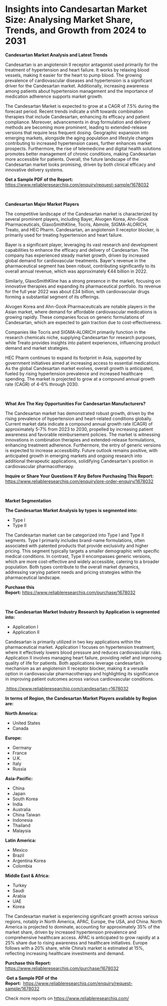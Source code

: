 <p><h1>Insights into Candesartan Market Size: Analysing Market Share, Trends, and Growth from 2024 to 2031</h1></p><p><strong>Candesartan Market Analysis and Latest Trends</strong></p>
<p><p>Candesartan is an angiotensin II receptor antagonist used primarily for the treatment of hypertension and heart failure. It works by relaxing blood vessels, making it easier for the heart to pump blood. The growing prevalence of cardiovascular diseases and hypertension is a significant driver for the Candesartan market. Additionally, increasing awareness among patients about hypertension management and the importance of medication adherence supports market growth.</p><p>The Candesartan Market is expected to grow at a CAGR of 7.5% during the forecast period. Recent trends indicate a shift towards combination therapies that include Candesartan, enhancing its efficacy and patient compliance. Moreover, advancements in drug formulation and delivery methods are becoming more prominent, leading to extended-release versions that require less frequent dosing. Geographic expansion into emerging markets, alongside the aging population and lifestyle changes contributing to increased hypertension cases, further enhances market prospects. Furthermore, the rise of telemedicine and digital health solutions promotes better management of chronic conditions, making Candesartan more accessible for patients. Overall, the future landscape of the Candesartan market looks promising, driven by both clinical efficacy and innovative delivery systems.</p></p>
<p><strong>Get a Sample PDF of the Report:&nbsp;</strong> <a href="https://www.reliableresearchiq.com/enquiry/request-sample/1678032?utm_campaign=1900&utm_medium=2&utm_source=Github&utm_content=ia&utm_term=28122024&utm_id=candesartan">https://www.reliableresearchiq.com/enquiry/request-sample/1678032</a></p>
<p>&nbsp;</p>
<p><strong>Candesartan Major Market Players</strong></p>
<p><p>The competitive landscape of the Candesartan market is characterized by several prominent players, including Bayer, Alvogen Korea, Ahn-Gook Pharmaceuticals, GlaxoSmithKline, Tocris, Abmole, SIGMA-ALORICH, Treato, and HEC Pharm. Candesartan, an angiotensin II receptor blocker, is primarily used for treating hypertension and heart failure.</p><p>Bayer is a significant player, leveraging its vast research and development capabilities to enhance the efficacy and delivery of Candesartan. The company has experienced steady market growth, driven by increased global demand for cardiovascular treatments. Bayer's revenue in the pharmaceutical segment has been robust, contributing significantly to its overall annual revenue, which was approximately €44 billion in 2022.</p><p>Similarly, GlaxoSmithKline has a strong presence in the market, focusing on innovative therapies and expanding its pharmaceutical portfolio. Its revenue for the full year 2022 was about £34 billion, with cardiovascular drugs forming a substantial segment of its offerings.</p><p>Alvogen Korea and Ahn-Gook Pharmaceuticals are notable players in the Asian market, where demand for affordable cardiovascular medications is growing rapidly. These companies focus on generic formulations of Candesartan, which are expected to gain traction due to cost-effectiveness.</p><p>Companies like Tocris and SIGMA-ALORICH primarily function in the research chemicals niche, supplying Candesartan for research purposes, while Treato provides insights into patient experiences, influencing product demand and market strategies.</p><p>HEC Pharm continues to expand its footprint in Asia, supported by government initiatives aimed at increasing access to essential medications. As the global Candesartan market evolves, overall growth is anticipated, fueled by rising hypertension prevalence and increased healthcare spending. The market is projected to grow at a compound annual growth rate (CAGR) of 4-6% through 2030.</p></p>
<p>&nbsp;</p>
<p><strong>What Are The Key Opportunities For Candesartan Manufacturers?</strong></p>
<p><p>The Candesartan market has demonstrated robust growth, driven by the rising prevalence of hypertension and heart-related conditions globally. Current market data indicate a compound annual growth rate (CAGR) of approximately 5-7% from 2023 to 2030, propelled by increasing patient awareness and favorable reimbursement policies. The market is witnessing innovations in combination therapies and extended-release formulations, enhancing treatment adherence. Furthermore, the entry of generic versions is expected to increase accessibility. Future outlook remains positive, with anticipated growth in emerging markets and ongoing research into additional therapeutic applications, solidifying Candesartan's position in cardiovascular pharmacotherapy.</p></p>
<p><strong>Inquire or Share Your Questions If Any Before Purchasing This Report:</strong> <a href="https://www.reliableresearchiq.com/enquiry/pre-order-enquiry/1678032?utm_campaign=1900&utm_medium=2&utm_source=Github&utm_content=ia&utm_term=28122024&utm_id=candesartan">https://www.reliableresearchiq.com/enquiry/pre-order-enquiry/1678032</a></p>
<p>&nbsp;</p>
<p><strong>Market Segmentation</strong></p>
<p><strong>The Candesartan Market Analysis by types is segmented into:</strong></p>
<p><ul><li>Type I</li><li>Type II</li></ul></p>
<p><p>The Candesartan market can be categorized into Type I and Type II segments. Type I primarily includes brand-name formulations, often associated with patented products that provide exclusivity and higher pricing. This segment typically targets a smaller demographic with specific medical conditions. In contrast, Type II encompasses generic versions, which are more cost-effective and widely accessible, catering to a broader population. Both types contribute to the overall market dynamics, addressing varying patient needs and pricing strategies within the pharmaceutical landscape.</p></p>
<p><strong>Purchase this Report:&nbsp;</strong><a href="https://www.reliableresearchiq.com/purchase/1678032?utm_campaign=1900&utm_medium=2&utm_source=Github&utm_content=ia&utm_term=28122024&utm_id=candesartan">https://www.reliableresearchiq.com/purchase/1678032</a></p>
<p>&nbsp;</p>
<p><strong>The Candesartan Market Industry Research by Application is segmented into:</strong></p>
<p><ul><li>Application I</li><li>Application II</li></ul></p>
<p><p>Candesartan is primarily utilized in two key applications within the pharmaceutical market. Application I focuses on hypertension treatment, where it effectively lowers blood pressure and reduces cardiovascular risks. Application II involves managing heart failure, providing relief and improving quality of life for patients. Both applications leverage candesartan’s mechanism as an angiotensin II receptor blocker, making it a versatile option in cardiovascular pharmacotherapy and highlighting its significance in improving patient outcomes across various cardiovascular conditions.</p></p>
<p><a href="https://www.reliableresearchiq.com/candesartan-r1678032?utm_campaign=1900&utm_medium=2&utm_source=Github&utm_content=ia&utm_term=28122024&utm_id=candesartan">&nbsp;https://www.reliableresearchiq.com/candesartan-r1678032</a></p>
<p><strong>In terms of Region, the Candesartan Market Players available by Region are:</strong></p>
<p>
    <p> <strong> North America: </strong>
        <ul>
            <li>United States</li>
            <li>Canada</li>
        </ul>
        </p> 
    <p> <strong> Europe: </strong>
        <ul>
            <li>Germany</li>
            <li>France</li>
            <li>U.K.</li>
            <li>Italy</li>
            <li>Russia</li>
        </ul>
        </p> 
    <p> <strong> Asia-Pacific: </strong>
        <ul>
            <li>China</li>
            <li>Japan</li>
            <li>South Korea</li>
            <li>India</li>
            <li>Australia</li>
            <li>China Taiwan</li>
            <li>Indonesia</li>
            <li>Thailand</li>
            <li>Malaysia</li>
        </ul>
        </p> 
    <p> <strong> Latin America: </strong>
        <ul>
            <li>Mexico</li>
            <li>Brazil</li>
            <li>Argentina Korea</li>
            <li>Colombia</li>
        </ul>
        </p> 
    <p> <strong> Middle East & Africa: </strong>
        <ul>
            <li>Turkey</li>
            <li>Saudi</li>
            <li>Arabia</li>
            <li>UAE</li>
            <li>Korea</li>
        </ul>
    </p>
    </p>
<p><p>The Candesartan market is experiencing significant growth across various regions, notably in North America, APAC, Europe, the USA, and China. North America is projected to dominate, accounting for approximately 35% of the market share, driven by increased hypertension prevalence and comprehensive healthcare access. APAC is anticipated to grow rapidly at a 25% share due to rising awareness and healthcare initiatives. Europe follows with a 20% share, while China’s market is estimated at 15%, reflecting increasing healthcare investments and demand.</p></p>
<p><strong>Purchase this Report: </strong><a href="https://www.reliableresearchiq.com/purchase/1678032?utm_campaign=1900&utm_medium=2&utm_source=Github&utm_content=ia&utm_term=28122024&utm_id=candesartan">https://www.reliableresearchiq.com/purchase/1678032</a></p>
<p>&nbsp;<strong>Get a Sample PDF of the Report:&nbsp;&nbsp;</strong><a href="https://www.reliableresearchiq.com/enquiry/request-sample/1678032?utm_campaign=1900&utm_medium=2&utm_source=Github&utm_content=ia&utm_term=28122024&utm_id=candesartan">https://www.reliableresearchiq.com/enquiry/request-sample/1678032</a></p>
<p><strong></strong></p>
<p>Check more reports on <a href="https://www.reliableresearchiq.com/?utm_campaign=1900&utm_medium=2&utm_source=Github&utm_content=ia&utm_term=28122024&utm_id=candesartan">https://www.reliableresearchiq.com/</a></p>